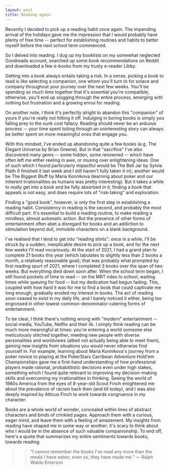 ```yaml
---
layout: post
title: Reading again
---
```


Recently I decided to pick up a reading habit once again. The impending arrival of the holidays gave me the impression that I would probably have plenty of free time -- perfect for establishing routines and habits to better myself before the next school term commenced. 

So I delved into reading. I dug up my booklists on my somewhat neglected Goodreads account, searched up some book recommendations on Reddit and downloaded a few e-books from my trusty e-reader Libby. 

Getting into a book always entails taking a risk. In a sense, picking a book to read is like selecting a companion, one whom you'll turn to for solace and company throughout your journey over the next few weeks. You'll be spending so much time together that it's essential you're compatible; otherwise, you'll end up slogging through the entire process, emerging with nothing but frustration and a growing ennui for reading.

On another note, I think it's perfectly alright to abandon this "companion" of yours if you're really not hitting it off. Indulging in boring books is simply you falling prey to the sunk cost fallacy. Reading should never be an arduous process -- your time spent toiling through an uninteresting story can always be better spent on more meaningful ones that engage you. 

With this mindset, I've ended up abandoning quite a few books (e.g. The Elegant Universe by Brian Greene). But in that "sacrifice" I've also discovered many gems -- some hidden, some renowned -- which have often left me either reeling in awe, or musing over enlightening ideas. One of such which I found particularly impactful would be The Bell Jar by Sylvia Plath (I finished it last week and I still haven't fully taken it in); another would be The Biggest Bluff by Maria Konnikova (learning about poker and our inherent irrationalities as humans was pretty interesting). But it takes a while to really get into a book and be fully absorbed in it; finding a book that appeals is not easy, and does require lots of "risk-taking" and exploration.

Finding a "good book", however, is only the first step in establishing a reading habit. Consistency in reading is the second, and probably the most difficult part. It's essential to build a reading routine, to make reading a mindless, almost automatic action. But the presence of other forms of entertainment often abet a disregard for books and an addiction to stimulation beyond dull, immobile characters on a blank background. 

I've realised that I tend to get into "reading stints": once in a while, I'll be struck by a sudden, inexplicable desire to pick up a book, and for the next few weeks I'll read vocariously. At the start of 2021, I had a grand plan to complete 21 books this year (which tabulates to slightly less than 2 books a month, a relatively reasonable goal); that was probably what prompted by first reading spurt of 2021, where I completed 3 books over the span of two weeks. But everything died down soon after. When the school term began, I still found pockets of time to read -- on the MRT rides to school, waiting times while queuing for food -- but my dedication had begun fading. This, coupled with how hard it was for me to find a book that could captivate me long enough, gradually eroded my interest in books. The act of reading soon ceased to exist in my daily life, and I barely noticed it either, being too engrossed in other lowest-common-denominator-catering forms of entertainment.

To be clear, I think there's nothing wrong with "modern" entertainment -- social media, YouTube, Netflix and their ilk. I simply think reading can be much more meaningful at times: you're entering a world someone else meticulously stitched together, meeting new people with diverse personalities and worldviews (albeit not actually being able to meet them), gaining new insights from situations you would never otherwise find yourself in. For example, learning about Maria Konnikova's journey from a poker novice to playing at the PokerStars Carribean Adventure Hold'em Championships gave me a first-hand understanding of how professional players made rational, probabilitistic decisions even under high stakes, something which I found quite relevant to improving my decision-making skills and overcoming my irrationalities in thinking. Seeing the world of 1960s America from the eyes of 8-year-old Scout Finch enlightened me about the prevalence of racism back then (and till today), and I was also deeply inspired by Atticus Finch to work towards congruence in my character.

Books are a whole world of wonder, concealed within lines of abstract characters and binds of crinkled pages. Approach them with a curious, eager mind, and leave them with a feeling of amazement. My insights from reading have shaped me in some way or another; it's scary to think about who I would be in the absence of such valuable companionship. To end off, here's a quote that summarizes my entire sentiments towards books, towards reading:

>> “I cannot remember the books I've read any more than the meals I have eaten; even so, they have made me.” ― Ralph Waldo Emerson

